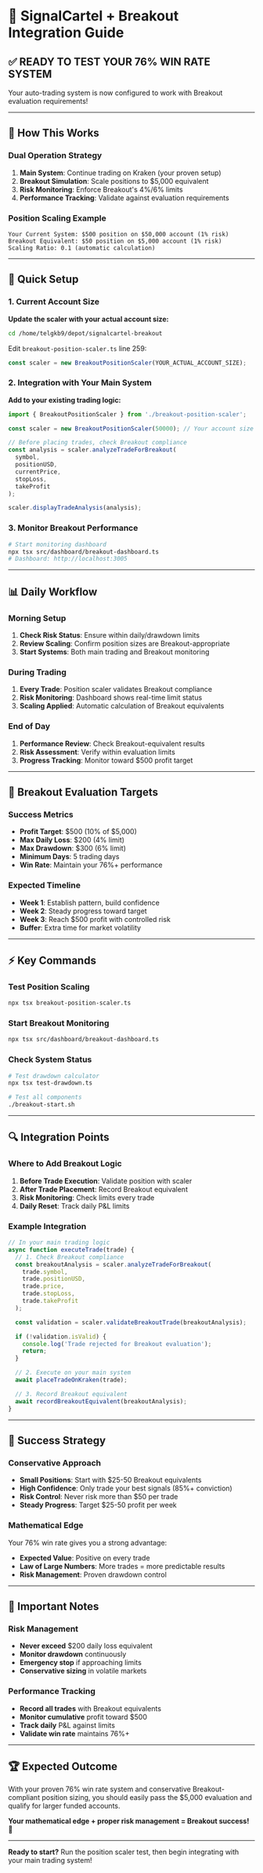 # 🚀 SignalCartel + Breakout Integration Guide

## ✅ **READY TO TEST YOUR 76% WIN RATE SYSTEM**

Your auto-trading system is now configured to work with Breakout evaluation requirements!

---

## 🎯 **How This Works**

### **Dual Operation Strategy**
1. **Main System**: Continue trading on Kraken (your proven setup)
2. **Breakout Simulation**: Scale positions to $5,000 equivalent
3. **Risk Monitoring**: Enforce Breakout's 4%/6% limits
4. **Performance Tracking**: Validate against evaluation requirements

### **Position Scaling Example**
```
Your Current System: $500 position on $50,000 account (1% risk)
Breakout Equivalent: $50 position on $5,000 account (1% risk)
Scaling Ratio: 0.1 (automatic calculation)
```

---

## 🔧 **Quick Setup**

### **1. Current Account Size**
**Update the scaler with your actual account size:**

```bash
cd /home/telgkb9/depot/signalcartel-breakout
```

Edit `breakout-position-scaler.ts` line 259:
```typescript
const scaler = new BreakoutPositionScaler(YOUR_ACTUAL_ACCOUNT_SIZE);
```

### **2. Integration with Your Main System**

**Add to your existing trading logic:**

```typescript
import { BreakoutPositionScaler } from './breakout-position-scaler';

const scaler = new BreakoutPositionScaler(50000); // Your account size

// Before placing trades, check Breakout compliance
const analysis = scaler.analyzeTradeForBreakout(
  symbol,
  positionUSD,
  currentPrice,
  stopLoss,
  takeProfit
);

scaler.displayTradeAnalysis(analysis);
```

### **3. Monitor Breakout Performance**

```bash
# Start monitoring dashboard
npx tsx src/dashboard/breakout-dashboard.ts
# Dashboard: http://localhost:3005
```

---

## 📊 **Daily Workflow**

### **Morning Setup**
1. **Check Risk Status**: Ensure within daily/drawdown limits
2. **Review Scaling**: Confirm position sizes are Breakout-appropriate
3. **Start Systems**: Both main trading and Breakout monitoring

### **During Trading**
1. **Every Trade**: Position scaler validates Breakout compliance
2. **Risk Monitoring**: Dashboard shows real-time limit status
3. **Scaling Applied**: Automatic calculation of Breakout equivalents

### **End of Day**
1. **Performance Review**: Check Breakout-equivalent results
2. **Risk Assessment**: Verify within evaluation limits
3. **Progress Tracking**: Monitor toward $500 profit target

---

## 🎯 **Breakout Evaluation Targets**

### **Success Metrics**
- **Profit Target**: $500 (10% of $5,000)
- **Max Daily Loss**: $200 (4% limit)
- **Max Drawdown**: $300 (6% limit)
- **Minimum Days**: 5 trading days
- **Win Rate**: Maintain your 76%+ performance

### **Expected Timeline**
- **Week 1**: Establish pattern, build confidence
- **Week 2**: Steady progress toward target
- **Week 3**: Reach $500 profit with controlled risk
- **Buffer**: Extra time for market volatility

---

## ⚡ **Key Commands**

### **Test Position Scaling**
```bash
npx tsx breakout-position-scaler.ts
```

### **Start Breakout Monitoring**
```bash
npx tsx src/dashboard/breakout-dashboard.ts
```

### **Check System Status**
```bash
# Test drawdown calculator
npx tsx test-drawdown.ts

# Test all components
./breakout-start.sh
```

---

## 🔍 **Integration Points**

### **Where to Add Breakout Logic**

1. **Before Trade Execution**: Validate position with scaler
2. **After Trade Placement**: Record Breakout equivalent
3. **Risk Monitoring**: Check limits every trade
4. **Daily Reset**: Track daily P&L limits

### **Example Integration**
```typescript
// In your main trading logic
async function executeTrade(trade) {
  // 1. Check Breakout compliance
  const breakoutAnalysis = scaler.analyzeTradeForBreakout(
    trade.symbol,
    trade.positionUSD,
    trade.price,
    trade.stopLoss,
    trade.takeProfit
  );

  const validation = scaler.validateBreakoutTrade(breakoutAnalysis);

  if (!validation.isValid) {
    console.log('Trade rejected for Breakout evaluation');
    return;
  }

  // 2. Execute on your main system
  await placeTradeOnKraken(trade);

  // 3. Record Breakout equivalent
  await recordBreakoutEquivalent(breakoutAnalysis);
}
```

---

## 🎯 **Success Strategy**

### **Conservative Approach**
- **Small Positions**: Start with $25-50 Breakout equivalents
- **High Confidence**: Only trade your best signals (85%+ conviction)
- **Risk Control**: Never risk more than $50 per trade
- **Steady Progress**: Target $25-50 profit per week

### **Mathematical Edge**
Your 76% win rate gives you a strong advantage:
- **Expected Value**: Positive on every trade
- **Law of Large Numbers**: More trades = more predictable results
- **Risk Management**: Proven drawdown control

---

## 🚨 **Important Notes**

### **Risk Management**
- **Never exceed** $200 daily loss equivalent
- **Monitor drawdown** continuously
- **Emergency stop** if approaching limits
- **Conservative sizing** in volatile markets

### **Performance Tracking**
- **Record all trades** with Breakout equivalents
- **Monitor cumulative** profit toward $500
- **Track daily** P&L against limits
- **Validate win rate** maintains 76%+

---

## 🏆 **Expected Outcome**

With your proven 76% win rate system and conservative Breakout-compliant position sizing, you should easily pass the $5,000 evaluation and qualify for larger funded accounts.

**Your mathematical edge + proper risk management = Breakout success! 🎯**

---

**Ready to start?** Run the position scaler test, then begin integrating with your main trading system!